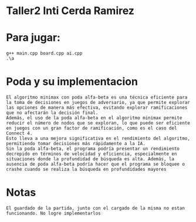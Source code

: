 # Taller2 Inti Cerda Ramirez
# Para jugar: 
    g++ main.cpp board.cpp ai.cpp
    .\a


#  Poda y su implementacion
    El algoritmo minimax con poda alfa-beta es una técnica eficiente para la toma de decisiones en juegos de adversario, ya que permite explorar las opciones de manera más efectiva, evitando explorar ramificaciones que no afectarán la decisión final.
    Además, el uso de la poda alfa-beta en el algoritmo minimax permite reducir el número de nodos que se exploran, lo que puede ser eficiente en juegos con un gran factor de ramificación, como es el caso del Connect 4. 
    Esto lleva a una mejora significativa en el rendimiento del algoritmo, permitiendo tomar decisiones más rápidamente a la IA.
    Sin la poda alfa-beta, el programa podría presentar un rendimiento decrepido en términos de velocidad y eficiencia, especialmente en situaciones donde la profundidad de búsqueda es alta. Además, la ausencia de poda alfa-beta podría hacer que el programa se bloquee o crashe cuando se realiza la búsqueda en profundidades mayores

#   Notas
    El guardado de la partida, junto con el cargado de la misma no estan funcionando. No logre implementarlos


